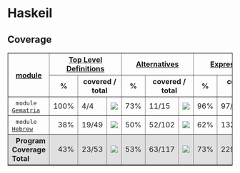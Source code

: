 # Haskeil
## Coverage
<html><head><meta http-equiv="Content-Type" content="text/html; charset=UTF-8">
</head><body><table class="dashboard" width="100%" border=1>
<tr><th rowspan=2><a href="https://htmlpreview.github.io/?https://github.com/dvulakh/haskeil/blob/main/coverage/hpc_index.html">module</a></th><th colspan=3><a href="https://htmlpreview.github.io/?https://github.com/dvulakh/haskeil/blob/main/coverage/hpc_index_fun.html">Top Level Definitions</a></th><th colspan=3><a href="https://htmlpreview.github.io/?https://github.com/dvulakh/haskeil/blob/main/coverage/hpc_index_alt.html">Alternatives</a></th><th colspan=3><a href="https://htmlpreview.github.io/?https://github.com/dvulakh/haskeil/blob/main/coverage/hpc_index_exp.html">Expressions</a></th></tr><tr><th>%</th><th colspan=2>covered / total</th><th>%</th><th colspan=2>covered / total</th><th>%</th><th colspan=2>covered / total</th></tr><tr>
<td>&nbsp;&nbsp;<tt>module <a href="https://htmlpreview.github.io/?https://github.com/dvulakh/haskeil/blob/main/coverage/Gematria.hs.html">Gematria</a></tt></td>
<td align="right">100%</td><td>4/4</td><td width=100><img src="https://progress-bar.dev/100"></td><td align="right">73%</td><td>11/15</td><td width=100><img src="https://progress-bar.dev/73"></td><td align="right">96%</td><td>97/101</td><td width=100><img src="https://progress-bar.dev/96"></td></tr>
<tr>
<td>&nbsp;&nbsp;<tt>module <a href="https://htmlpreview.github.io/?https://github.com/dvulakh/haskeil/blob/main/coverage/Hebrew.hs.html">Hebrew</a></tt></td>
<td align="right">38%</td><td>19/49</td><td width=100><img src="https://progress-bar.dev/38"></td><td align="right">50%</td><td>52/102</td><td width=100><img src="https://progress-bar.dev/50"></td><td align="right">62%</td><td>132/211</td><td width=100><img src="https://progress-bar.dev/62"></td></tr>
<tr></tr><tr style="background: #e0e0e0">
<th align=left>&nbsp;&nbsp;Program Coverage Total</tt></th>
<td align="right">43%</td><td>23/53</td><td width=100><img src="https://progress-bar.dev/43"></td><td align="right">53%</td><td>63/117</td><td width=100><img src="https://progress-bar.dev/53"></td><td align="right">73%</td><td>229/312</td><td width=100><img src="https://progress-bar.dev/73"></td></tr>
</table></body></html>
